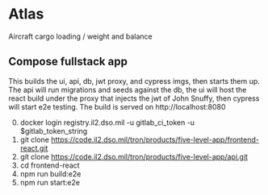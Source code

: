 # Atlas
Aircraft cargo loading / weight and balance
## Compose fullstack app

This builds the ui, api, db, jwt proxy, and cypress imgs, then starts them up. The api will run migrations and seeds against the db, the ui will host the react build under the proxy that injects the jwt of John Snuffy, then cypress will start e2e testing. The build is served on http://localhost:8080

0. docker login registry.il2.dso.mil -u gitlab_ci_token -u $gitlab_token_string
1. git clone https://code.il2.dso.mil/tron/products/five-level-app/frontend-react.git 
2. git clone https://code.il2.dso.mil/tron/products/five-level-app/api.git
3. cd frontend-react
4. npm run build:e2e
5. npm run start:e2e
